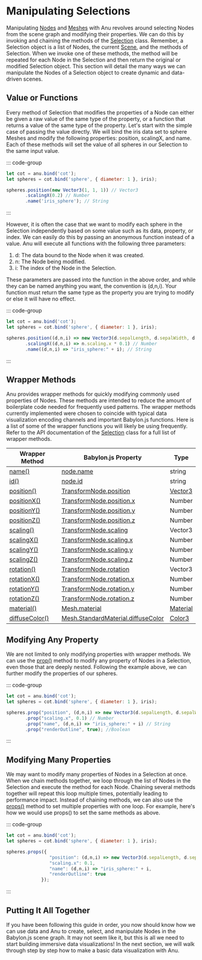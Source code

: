 <script setup>
  import multiView from "../vue_components/multiView.vue"
</script>

<multiView>

# Manipulating Selections
Manipulating [Nodes](https://doc.babylonjs.com/typedoc/classes/BABYLON.Node) and [Meshes](https://doc.babylonjs.com/typedoc/classes/BABYLON.Mesh) with Anu revolves around selecting Nodes from the scene graph and modifying their properties. We can do this by invoking and chaining the methods of the [Selection](../api/classes/Selection.html) class. Remember, a Selection object is a list of Nodes, the current [Scene](https://doc.babylonjs.com/typedoc/classes/BABYLON.Scene), and the methods of Selection. When we invoke one of these methods, the method will be repeated for each Node in the Selection and then return the original or modified Selection object. This section will detail the many ways we can manipulate the Nodes of a Selection object to create dynamic and data-driven scenes.

## Value or Functions
Every method of Selection that modifies the properties of a Node can either be given a raw value of the same type of the property, or a function that returns a value of the same type of the property. Let's start with the simple case of passing the value directly. We will bind the iris data set to sphere Meshes and modify the following properties: position, scalingX, and name. Each of these methods will set the value of all spheres in our Selection to the same input value.

::: code-group
```js [js]
let cot = anu.bind('cot');
let spheres = cot.bind('sphere', { diameter: 1 }, iris);

spheres.position(new Vector3(1, 1, 1)) // Vector3
       .scalingX(0.2) // Number
       .name('iris_sphere'); // String
```
:::

<inlineView scene="mod_value" :inspector="true" />

However, it is often the case that we want to modify each sphere in the Selection independently based on some value such as its data, property, or index. We can easily do this by passing an anonymous function instead of a value. Anu will execute all functions with the following three parameters:

1. d: The data bound to the Node when it was created.
2. n: The Node being modified.
3. i: The index of the Node in the Selection.

These parameters are passed into the function in the above order, and while they can be named anything you want, the convention is (d,n,i). Your function must return the same type as the property you are trying to modify or else it will have no effect.

::: code-group
```js [js]
let cot = anu.bind('cot');
let spheres = cot.bind('sphere', { diameter: 1 }, iris);

spheres.position((d,n,i) => new Vector3(d.sepalLength, d.sepalWidth, d.petalWidth)) // Vector3
       .scalingX((d,n,i) => n.scaling.x * 0.1) // Number
       .name((d,n,i) => "iris_sphere:" + i); // String
```
:::

<inlineView scene="mod_function" />


## Wrapper Methods

Anu provides wrapper methods for quickly modifying commonly used properties of Nodes. These methods are intended to reduce the amount of boilerplate code needed for frequently used patterns. The wrapper methods currently implemented were chosen to coincide with typical data visualization encoding channels and important Babylon.js functions. Here is a list of some of the wrapper functions you will likely be using frequently. Refer to the API documentation of the [Selection](../api/classes/Selection.html) class for a full list of wrapper methods.

| Wrapper Method | Babylon.js Property | Type
| ----------- | ----------- | ----------- |
| [name()](../api/classes/Selection.html#name)     | [node.name](https://doc.babylonjs.com/typedoc/classes/BABYLON.Node#name) | string
| [id()](../api/classes/Selection.html#id)   | [node.id](https://doc.babylonjs.com/typedoc/classes/BABYLON.Node#id) | string
| [position()](../api/classes/Selection.html#position)   | [TransformNode.position](https://doc.babylonjs.com/typedoc/classes/BABYLON.TransformNode#position) | [Vector3](https://doc.babylonjs.com/typedoc/classes/BABYLON.Vector3)
| [positionX()](../api/classes/Selection.html#positionx)   | [TransformNode.position.x](https://doc.babylonjs.com/typedoc/classes/BABYLON.TransformNode#position) | Number
| [positionY()](../api/classes/Selection.html#positiony)   | [TransformNode.position.y](https://doc.babylonjs.com/typedoc/classes/BABYLON.TransformNode#position) | Number
| [positionZ()](../api/classes/Selection.html#positionz)   | [TransformNode.position.z](https://doc.babylonjs.com/typedoc/classes/BABYLON.TransformNode#position) | Number
| [scaling()](../api/classes/Selection.html#scaling)   | [TransformNode.scaling](https://doc.babylonjs.com/typedoc/classes/BABYLON.TransformNode#scaling) | Vector3
| [scalingX()](../api/classes/Selection.html#scalingx)   | [TransformNode.scaling.x](https://doc.babylonjs.com/typedoc/classes/BABYLON.TransformNode#scaling) | Number
| [scalingY()](../api/classes/Selection.html#scalingy)   | [TransformNode.scaling.y](https://doc.babylonjs.com/typedoc/classes/BABYLON.TransformNode#scaling) | Number
| [scalingZ()](../api/classes/Selection.html#scalingz)   | [TransformNode.scaling.z](https://doc.babylonjs.com/typedoc/classes/BABYLON.TransformNode#scaling) | Number
| [rotation()](../api/classes/Selection.html#rotation)   | [TransformNode.rotation](https://doc.babylonjs.com/typedoc/classes/BABYLON.TransformNode#rotation) | Vector3
| [rotationX()](../api/classes/Selection.html#rotationx)   | [TransformNode.rotation.x](https://doc.babylonjs.com/typedoc/classes/BABYLON.TransformNode#rotation) | Number
| [rotationY()](../api/classes/Selection.html#rotationy)   | [TransformNode.rotation.y](https://doc.babylonjs.com/typedoc/classes/BABYLON.TransformNode#rotation) | Number
| [rotationZ()](../api/classes/Selection.html#rotationz)   | [TransformNode.rotation.z](https://doc.babylonjs.com/typedoc/classes/BABYLON.TransformNode#rotation) | Number
| [material()](../api/classes/Selection.html#material)   | [Mesh.material](https://doc.babylonjs.com/typedoc/classes/BABYLON.StandardMaterial) | [Material](https://doc.babylonjs.com/typedoc/classes/BABYLON.Material)
| [diffuseColor()](../api/classes/Selection.html#diffusecolor)   | [Mesh.StandardMaterial.diffuseColor](https://doc.babylonjs.com/typedoc/classes/BABYLON.StandardMaterial#diffuseColor) | [Color3](https://doc.babylonjs.com/typedoc/classes/BABYLON.Color3)

## Modifying Any Property

We are not limited to only modifying properties with wrapper methods. We can use the [prop()](../api/classes/Selection.html#prop) method to modify any property of Nodes in a Selection, even those that are deeply nested. Following the example above, we can further modify the properties of our spheres.

::: code-group
```js [js]
let cot = anu.bind('cot');
let spheres = cot.bind('sphere', { diameter: 1 }, iris);

spheres.prop("position", (d,n,i) => new Vector3(d.sepalLength, d.sepalWidth, d.petalWidth)) // Vector3
       .prop("scaling.x", 0.1) // Number
       .prop("name", (d,n,i) => "iris_sphere:" + i) // String
       .prop("renderOutline", true); //Boolean
```
:::

<inlineView scene="prop" />


## Modifying Many Properties

We may want to modify many properties of Nodes in a Selection at once. When we chain methods together, we loop through the list of Nodes in the Selection and execute the method for each Node. Chaining several methods together will repeat this loop multiple times, potentially leading to performance impact. Instead of chaining methods, we can also use the [props()](../api/classes/Selection.html#props) method to set multiple properties with one loop. For example, here's how we would use props() to set the same methods as above.

::: code-group
```js [js]
let cot = anu.bind('cot');
let spheres = cot.bind('sphere', { diameter: 1 }, iris);

spheres.props({
                "position": (d,n,i) => new Vector3(d.sepalLength, d.sepalWidth, d.petalWidth),
                "scaling.x": 0.1,
                "name": (d,n,i) => "iris_sphere:" + i,
                "renderOutline": true
             });
```
:::

<inlineView scene="props" />

## Putting It All Together

If you have been following this guide in order, you now should know how we can use data and Anu to create, select, and manipulate Nodes in the Babylon.js scene graph. It may not seem like it, but this is all we need to start building immersive data visualizations! In the next section, we will walk through step by step how to make a basic data visualization with Anu.

</multiView>